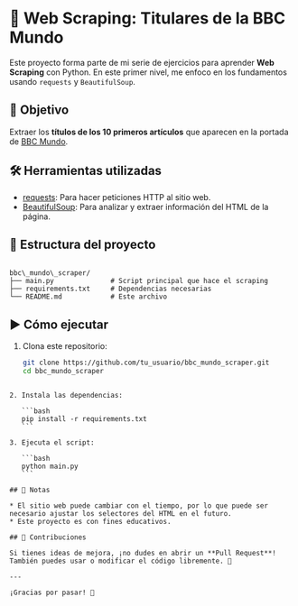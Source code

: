 # 📰 Web Scraping: Titulares de la BBC Mundo

Este proyecto forma parte de mi serie de ejercicios para aprender **Web Scraping** con Python. En este primer nivel, me enfoco en los fundamentos usando `requests` y `BeautifulSoup`.

## 📌 Objetivo

Extraer los **títulos de los 10 primeros artículos** que aparecen en la portada de [BBC Mundo](https://www.bbc.com/mundo).

## 🛠️ Herramientas utilizadas

- [requests](https://docs.python-requests.org/en/latest/): Para hacer peticiones HTTP al sitio web.
- [BeautifulSoup](https://www.crummy.com/software/BeautifulSoup/): Para analizar y extraer información del HTML de la página.

## 📂 Estructura del proyecto

```

bbc\_mundo\_scraper/
├── main.py              # Script principal que hace el scraping
├── requirements.txt     # Dependencias necesarias
└── README.md            # Este archivo

````

## ▶️ Cómo ejecutar

1. Clona este repositorio:
   ```bash
   git clone https://github.com/tu_usuario/bbc_mundo_scraper.git
   cd bbc_mundo_scraper
````

2. Instala las dependencias:

   ```bash
   pip install -r requirements.txt
   ```

3. Ejecuta el script:

   ```bash
   python main.py
   ```

## 💬 Notas

* El sitio web puede cambiar con el tiempo, por lo que puede ser necesario ajustar los selectores del HTML en el futuro.
* Este proyecto es con fines educativos.

## 🤝 Contribuciones

Si tienes ideas de mejora, ¡no dudes en abrir un **Pull Request**! También puedes usar o modificar el código libremente. 🚀

---

¡Gracias por pasar! 🙌
